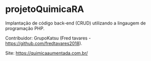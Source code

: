 # projetoQuimicaRA
Implantação de código back-end (CRUD) utilizando a lingaugem de programação PHP.

Contribuidor: GrupoKatsu (Fred tavares - https://github.com/fredtavares2018).

Site: https://quimicaaumentada.com.br/
